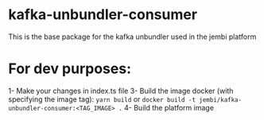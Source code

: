 # kafka-unbundler-consumer
This is the base package for the kafka unbundler used in the jembi platform

# For dev purposes: 
1- Make your changes in index.ts file
3- Build the image docker (with specifying the image tag): `yarn build` or `docker build -t jembi/kafka-unbundler-consumer:<TAG_IMAGE> .`
4- Build the platform image
